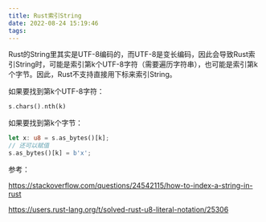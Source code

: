 ```yaml
---
title: Rust索引String
date: 2022-08-24 15:19:46
tags:
---
```


Rust的String里其实是UTF-8编码的，而UTF-8是变长编码，因此会导致Rust索引String时，可能是索引第k个UTF-8字符（需要遍历字符串），也可能是索引第k个字节。因此，Rust不支持直接用下标来索引String。

如果要找到第k个UTF-8字符：

```rs
s.chars().nth(k)
```

如果要找到第k个字节：

```rs
let x: u8 = s.as_bytes()[k];
// 还可以赋值
s.as_bytes()[k] = b'x';
```

参考：

<https://stackoverflow.com/questions/24542115/how-to-index-a-string-in-rust>

<https://users.rust-lang.org/t/solved-rust-u8-literal-notation/25306>
